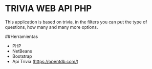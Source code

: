 # TRIVIA WEB API PHP
This application is based on trivia, in the filters you can put the type of questions, how many and many more options.

##Herramientas
  - PHP
  - NetBeans
  - Bootstrap
  - Api Trivia (https://opentdb.com/)

